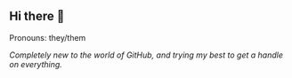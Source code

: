 ## Hi there 👋

Pronouns: they/them

*Completely new to the world of GitHub, and trying my best to get a handle on everything.*
<!--
**Rower1028/Rower1028** is a ✨ _special_ ✨ repository because its `README.md` (this file) appears on your GitHub profile.

- Completely new to the world of GitHub, and trying my best to get a handle on everything.

- Pronouns: they/them
-->
